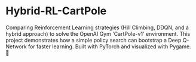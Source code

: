 # Hybrid-RL-CartPole
Comparing Reinforcement Learning strategies (Hill Climbing, DDQN, and a hybrid approach) to solve the OpenAI Gym 'CartPole-v1' environment. This project demonstrates how a simple policy search can bootstrap a Deep Q-Network for faster learning. Built with PyTorch and visualized with Pygame. 🤖
